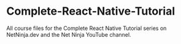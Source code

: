 # Complete-React-Native-Tutorial
All course files for the Complete React Native Tutorial series on NetNinja.dev and the Net Ninja YouTube channel.
